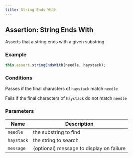 ```yaml
---
title: String Ends With
---
```


## Assertion: String Ends With

Asserts that a string ends with a given substring

### Example

```ts
this.assert.stringEndsWith(needle, haystack);
```

### Conditions

Passes if the final characters of `haystack` match `needle`

Fails if the final characters of `haystack` do not match `needle`

### Parameters

| Name | Description |
|---|---|
| `needle` | the substring to find |
| `haystack` | the string to search |
| `message` | (optional) message to display on failure |